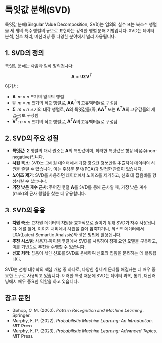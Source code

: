 # 특잇값 분해(SVD)

특잇값 분해(Singular Value Decomposition, SVD)는 임의의 실수 또는 복소수 행렬을 세 개의 특수 행렬의 곱으로 표현하는 강력한 행렬 분해 기법입니다. SVD는 데이터 분석, 신호 처리, 머신러닝 등 다양한 분야에서 널리 사용됩니다.

## 1. SVD의 정의

특잇값 분해는 다음과 같이 정의됩니다:

$$
\mathbf{A} = \mathbf{U} \mathbf{\Sigma} \mathbf{V}^T
$$

여기서:
- $\mathbf{A}$: $m \times n$ 크기의 임의의 행렬
- $\mathbf{U}$: $m \times m$ 크기의 직교 행렬로, $\mathbf{A} \mathbf{A}^T$의 고유벡터들로 구성됨
- $\mathbf{\Sigma}$: $m \times n$ 크기의 대각 행렬로, $\mathbf{A}$의 특잇값들(즉, $\mathbf{A} \mathbf{A}^T$ 또는 $\mathbf{A}^T \mathbf{A}$의 고유값들의 제곱근)로 구성됨
- $\mathbf{V}^T$: $n \times n$ 크기의 직교 행렬로, $\mathbf{A}^T \mathbf{A}$의 고유벡터들로 구성됨

## 2. SVD의 주요 성질

- **특잇값**: $\mathbf{\Sigma}$ 행렬의 대각 원소는 $\mathbf{A}$의 특잇값이며, 이러한 특잇값은 항상 비음수(non-negative)입니다.
- **차원 축소**: SVD는 고차원 데이터에서 가장 중요한 정보만을 추출하여 데이터의 차원을 줄일 수 있습니다. 이는 주성분 분석(PCA)과 밀접한 관련이 있습니다.
- **노이즈 제거**: SVD를 사용하면 데이터에서 노이즈를 제거하고, 신호 대 잡음비를 향상시킬 수 있습니다.
- **가장 낮은 계수 근사**: 주어진 행렬 $\mathbf{A}$를 SVD를 통해 근사할 때, 가장 낮은 계수(rank)의 근사 행렬을 찾는 데 유용합니다.

## 3. SVD의 응용

- **차원 축소**: 고차원 데이터의 차원을 효과적으로 줄이기 위해 SVD가 자주 사용됩니다. 예를 들어, 이미지 처리에서 차원을 줄여 압축하거나, 텍스트 데이터에서 LSA(Latent Semantic Analysis)와 같은 방법에 활용됩니다.
- **추천 시스템**: 사용자-아이템 행렬에서 SVD를 사용하여 잠재 요인 모델을 구축하고, 이를 기반으로 추천을 수행할 수 있습니다.
- **신호 처리**: 잡음이 섞인 신호를 SVD로 분해하여 신호와 잡음을 분리하는 데 활용됩니다.

SVD는 선형 대수학의 핵심 개념 중 하나로, 다양한 실세계 문제를 해결하는 데 매우 중요한 도구로 사용되고 있습니다. 이러한 특성 때문에 SVD는 데이터 과학, 통계, 머신러닝에서 매우 중요한 역할을 하고 있습니다.

## 참고 문헌

- Bishop, C. M. (2006). *Pattern Recognition and Machine Learning*. Springer.
- Murphy, K. P. (2022). *Probabilistic Machine Learning: An Introduction*. MIT Press.
- Murphy, K. P. (2023). *Probabilistic Machine Learning: Advanced Topics*. MIT Press.
